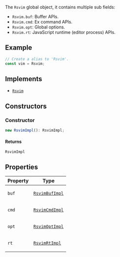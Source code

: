 The `Rsvim` global object, it contains multiple sub fields:

- `Rsvim.buf`: Buffer APIs.
- `Rsvim.cmd`: Ex command APIs.
- `Rsvim.opt`: Global options.
- `Rsvim.rt`: JavaScript runtime (editor process) APIs.

## Example

```javascript
// Create a alias to 'Rsvim'.
const vim = Rsvim;
```

## Implements

- [`Rsvim`](../interfaces/Rsvim.md)

## Constructors

### Constructor

```ts
new RsvimImpl(): RsvimImpl;
```

#### Returns

`RsvimImpl`

## Properties

<table>
<thead>
<tr>
<th>Property</th>
<th>Type</th>
</tr>
</thead>
<tbody>
<tr>
<td>

<a id="buf"></a> `buf`

</td>
<td>

[`RsvimBufImpl`](RsvimBufImpl.md)

</td>
</tr>
<tr>
<td>

<a id="cmd"></a> `cmd`

</td>
<td>

[`RsvimCmdImpl`](RsvimCmdImpl.md)

</td>
</tr>
<tr>
<td>

<a id="opt"></a> `opt`

</td>
<td>

[`RsvimOptImpl`](RsvimOptImpl.md)

</td>
</tr>
<tr>
<td>

<a id="rt"></a> `rt`

</td>
<td>

[`RsvimRtImpl`](RsvimRtImpl.md)

</td>
</tr>
</tbody>
</table>

